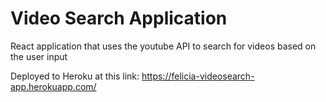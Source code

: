# Video Search Application

React application that uses the youtube API to search for videos based on the user input

Deployed to Heroku at this link: https://felicia-videosearch-app.herokuapp.com/

